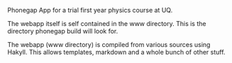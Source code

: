 Phonegap App for a trial first year physics course at UQ.

The webapp itself is self contained in the www directory. This is the
directory phonegap build will look for.

The webapp (www directory) is compiled from various sources using
Hakyll. This allows templates, markdown and a whole bunch of other
stuff.

